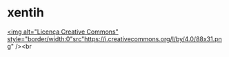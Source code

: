 # xentih
<a rel="license" href="http://creativecommons.org/licenses/by/4.0/"><img alt="Licença Creative Commons" style="border/width:0"src"https://i.creativecommons.org/l/by/4.0/88x31.png" /></a><br

